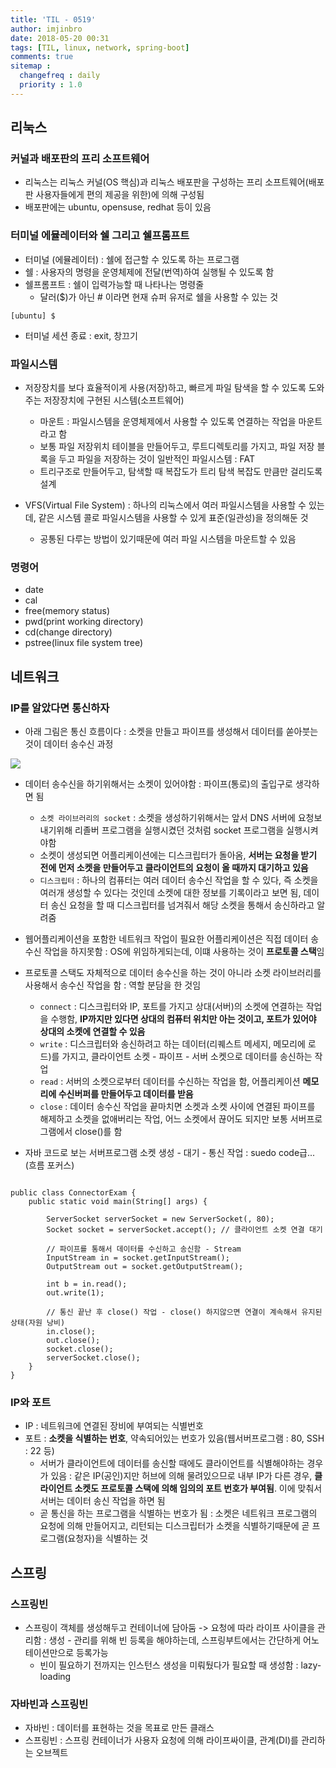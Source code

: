 ```yaml
---
title: 'TIL - 0519'
author: imjinbro
date: 2018-05-20 00:31
tags: [TIL, linux, network, spring-boot]
comments: true
sitemap :
  changefreq : daily
  priority : 1.0
---
```


## 리눅스
### 커널과 배포판의 프리 소프트웨어
* 리눅스는 리눅스 커널(OS 핵심)과 리눅스 배포판을 구성하는 프리 소프트웨어(배포판 사용자들에게 편의 제공을 위한)에 의해 구성됨
* 배포판에는 ubuntu, opensuse, redhat 등이 있음
  
### 터미널 에뮬레이터와 쉘 그리고 쉘프롬프트
* 터미널 (에뮬레이터) : 쉘에 접근할 수 있도록 하는 프로그램 
* 쉘 : 사용자의 명령을 운영체제에 전달(번역)하여 실행될 수 있도록 함
* 쉘프롬프트 : 쉘이 입력가능할 때 나타나는 명령줄
  * 달러($)가 아닌 # 이라면 현재 슈퍼 유저로 쉘을 사용할 수 있는 것
  
~~~
[ubuntu] $
~~~
  
* 터미널 세션 종료 : exit, 창끄기
  
### 파일시스템
* 저장장치를 보다 효율적이게 사용(저장)하고, 빠르게 파일 탐색을 할 수 있도록 도와주는 저장장치에 구현된 시스템(소프트웨어)
  * 마운트 : 파일시스템을 운영체제에서 사용할 수 있도록 연결하는 작업을 마운트라고 함
  * 보통 파일 저장위치 테이블을 만들어두고, 루트디렉토리를 가지고, 파일 저장 블록을 두고 파일을 저장하는 것이 일반적인 파일시스템 : FAT
  * 트리구조로 만들어두고, 탐색할 때 복잡도가 트리 탐색 복잡도 만큼만 걸리도록 설계

* VFS(Virtual File System) : 하나의 리눅스에서 여러 파일시스템을 사용할 수 있는데, 같은 시스템 콜로 파일시스템을 사용할 수 있게 표준(일관성)을 정의해둔 것
  * 공통된 다루는 방법이 있기때문에 여러 파일 시스템을 마운트할 수 있음
  
### 명령어
* date
* cal
* free(memory status)
* pwd(print working directory)
* cd(change directory)
* pstree(linux file system tree)
  
## 네트워크
### IP를 알았다면 통신하자
* 아래 그림은 통신 흐름이다 : 소켓을 만들고 파이프를 생성해서 데이터를 쏟아붓는 것이 데이터 송수신 과정

![](/files/2018-05-19-TIL/network-flow.png)
  
* 데이터 송수신을 하기위해서는 소켓이 있어야함 : 파이프(통로)의 출입구로 생각하면 됨
  * ```소켓 라이브러리의 socket``` : 소켓을 생성하기위해서는 앞서 DNS 서버에 요청보내기위해 리졸버 프로그램을 실행시켰던 것처럼 socket 프로그램을 실행시켜야함
  * 소켓이 생성되면 어플리케이션에는 디스크립터가 돌아옴, **서버는 요청을 받기 전에 먼저 소켓을 만들어두고 클라이언트의 요청이 올 때까지 대기하고 있음**
  * ```디스크립터``` : 하나의 컴퓨터는 여러 데이터 송수신 작업을 할 수 있다, 즉 소켓을 여러개 생성할 수 있다는 것인데 소켓에 대한 정보를 기록이라고 보면 됨, 데이터 송신 요청을 할 때 디스크립터를 넘겨줘서 해당 소켓을 통해서 송신하라고 알려줌
  
* 웹어플리케이션을 포함한 네트워크 작업이 필요한 어플리케이션은 직접 데이터 송수신 작업을 하지못함 : OS에 위임하게되는데, 이떄 사용하는 것이 **프로토콜 스택**임
* 프로토콜 스택도 자체적으로 데이터 송수신을 하는 것이 아니라 소켓 라이브러리를 사용해서 송수신 작업을 함 : 역할 분담을 한 것임
  * ```connect``` : 디스크립터와 IP, 포트를 가지고 상대(서버)의 소켓에 연결하는 작업을 수행함, **IP까지만 있다면 상대의 컴퓨터 위치만 아는 것이고, 포트가 있어야 상대의 소켓에 연결할 수 있음**
  * ```write``` : 디스크립터와 송신하려고 하는 데이터(리퀘스트 메세지, 메모리에 로드)를 가지고, 클라이언트 소켓 - 파이프 - 서버 소켓으로 데이터를 송신하는 작업
  * ```read``` : 서버의 소켓으로부터 데이터를 수신하는 작업을 함, 어플리케이션 **메모리에 수신버퍼를 만들어두고 데이터를 받음**
  * ```close``` : 데이터 송수신 작업을 끝마치면 소켓과 소켓 사이에 연결된 파이프를 해제하고 소켓을 없애버리는 작업, 어느 소켓에서 끊어도 되지만 보통 서버프로그램에서 close()를 함
  
* 자바 코드로 보는 서버프로그램 소켓 생성 - 대기 - 통신 작업 : suedo code급...(흐름 포커스)
  
~~~

public class ConnectorExam {
    public static void main(String[] args) {
    	
    	ServerSocket serverSocket = new ServerSocket(, 80);
    	Socket socket = serverSocket.accept(); // 클라이언트 소켓 연결 대기
    	
    	// 파이프를 통해서 데이터를 수신하고 송신함 - Stream
    	InputStream in = socket.getInputStream();
    	OutputStream out = socket.getOutputStream();
    	
    	int b = in.read();
    	out.write(1);
    	
    	// 통신 끝난 후 close() 작업 - close() 하지않으면 연결이 계속해서 유지된 상태(자원 낭비)
    	in.close();
    	out.close();
    	socket.close();    	
    	serverSocket.close();
    }
}
~~~
  
### IP와 포트
* IP : 네트워크에 연결된 장비에 부여되는 식별번호
* 포트 : **소켓을 식별하는 번호**, 약속되어있는 번호가 있음(웹서버프로그램 : 80, SSH : 22 등)
  * 서버가 클라이언트에 데이터를 송신할 때에도 클라이언트를 식별해야하는 경우가 있음 : 같은 IP(공인)지만 허브에 의해 물려있으므로 내부 IP가 다른 경우, **클라이언트 소켓도 프로토콜 스택에 의해 임의의 포트 번호가 부여됨**. 이에 맞춰서 서버는 데이터 송신 작업을 하면 됨
  * 곧 통신을 하는 프로그램을 식별하는 번호가 됨 : 소켓은 네트워크 프로그램의 요청에 의해 만들어지고, 리턴되는 디스크립터가 소켓을 식별하기때문에 곧 프로그램(요청자)을 식별하는 것 
  
## 스프링
### 스프링빈
* 스프링이 객체를 생성해두고 컨테이너에 담아둠 -> 요청에 따라 라이프 사이클을 관리함 : 생성 - 관리를 위해 빈 등록을 해야하는데, 스프링부트에서는 간단하게 어노테이션만으로 등록가능
  * 빈이 필요하기 전까지는 인스턴스 생성을 미뤄뒀다가 필요할 때 생성함 : lazy-loading

### 자바빈과 스프링빈
* 자바빈 : 데이터를 표현하는 것을 목표로 만든 클래스
* 스프링빈 : 스프링 컨테이너가 사용자 요청에 의해 라이프싸이클, 관계(DI)를 관리하는 오브젝트